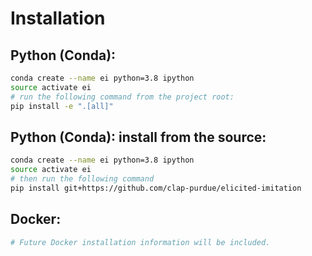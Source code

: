 # Installation

## Python (Conda):

```bash
conda create --name ei python=3.8 ipython
source activate ei
# run the following command from the project root:
pip install -e ".[all]"
```

## Python (Conda): install from the source:

```bash
conda create --name ei python=3.8 ipython
source activate ei
# then run the following command
pip install git+https://github.com/clap-purdue/elicited-imitation
```

## Docker:

```bash
# Future Docker installation information will be included.
```